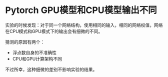 # Pytorch GPU模型和CPU模型输出不同

实验的时候发现：对于同一个网络结构，使用相同的输入，相同的网络权值，网络在CPU模式和GPU模式下的输出会有细微的不同。

猜测的原因有两个：

- 浮点数自身的不准确性
- CPU和GPU计算架构不同

不过所幸，这种细微的差别不影响实验的结果。
